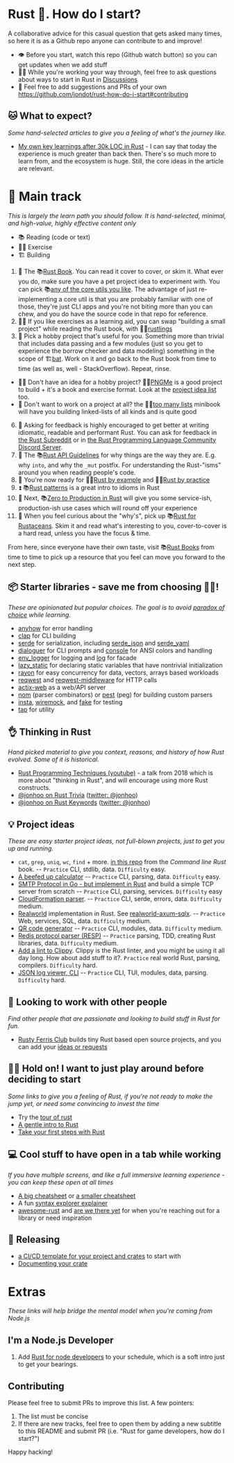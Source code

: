 # Rust :crab:. How do I start?

A collaborative advice for this casual question that gets asked many times, so here it is as a Github repo anyone can contribute to and improve!

* 👁️ Before you start, watch this repo (Github watch button) so you can get updates when we add stuff
* 👷‍♀️ While you're working your way through, feel free to ask questions about ways to start in Rust in [Discussions](https://github.com/jondot/rust-how-do-i-start/discussions)
* 🎊 Feel free to add suggestions and PRs of your own https://github.com/jondot/rust-how-do-i-start#contributing

## 🐱 What to expect?

_Some hand-selected articles to give you a feeling of what's the journey like._

* [My own key learnings after 30k LOC in Rust](https://jondot.medium.com/my-key-learnings-after-30-000-loc-in-rust-a553e6403c19) - I can say that today the experience is much greater than back then. There's so much more to learn from, and the ecosystem is huge. Still, the core ideas in the article are relevant.

# 🚜 Main track

_This is largely the learn path you should follow. It is hand-selected, minimal, and high-value, highly effective content only_

* 📚 Reading (code or text)
* 🏋️‍♀️ Exercise
* 🏗️ Building

1. 🦀 The 📚[Rust Book](https://doc.rust-lang.org/book/). You can read it cover to cover, or skim it. What ever you do, make sure you have a pet project idea to experiment with. You can pick 📚[any of the core utils you like](https://github.com/uutils/coreutils/tree/main/src/uu). The advantage of just re-implementing a core util is that you are probably familiar with one of those, they're just CLI apps and you're not biting more than you can chew, and you do have the source code in that repo for reference.
2. 🏋️‍♀️ If you like exercises as a learning aid, you can swap "building a small project" while reading the Rust book, with 🏋️‍♀️[rustlings](https://github.com/rust-lang/rustlings)
3. 🧰 Pick a hobby project that's useful for you. Something more than trivial that includes data passing and a few modules (just so you get to experience the borrow checker and data modeling) something in the scope of 🏗️[bat](https://github.com/sharkdp/bat/tree/master/src). Work on it and go back to the Rust book from time to time (as well as, well - StackOverflow). Repeat, rinse.
* 🤷‍♀️ Don't have an idea for a hobby project? 🏋️‍♀️[PNGMe](https://picklenerd.github.io/pngme_book/introduction.html) is a good project to build + it's a book and exercise format. Look at the [project idea list](https://github.com/jondot/rust-how-do-i-start#-project-ideas) too.
* 🎩 Don't want to work on a project at all? the 🏋️‍♀️[too many lists](https://rust-unofficial.github.io/too-many-lists/index.html) minibook will have you building linked-lists of all kinds and is quite good
6. 🤝 Asking for feedback is highly encouraged to get better at writing idiomatic, readable and performant Rust. You can ask for feedback in [the Rust Subreddit](https://reddit.com/r/rust) or in [the Rust Programming Language Community Discord Server](https://discord.gg/rust-lang-community).
7. 📐 The 📚[Rust API Guidelines](https://rust-lang.github.io/api-guidelines/) for why things are the way they are. E.g. why `into`, and why the `_mut` postfix. For understanding the Rust-"isms" around you when reading people's code.
9. 🌱 You're now ready for 🏋️‍♀️[Rust by example](https://github.com/rust-lang/rust-by-example) and 🏋️‍♀️[Rust by practice](https://github.com/sunface/rust-by-practice)
10. ⏫ 📚[Rust patterns](https://rust-unofficial.github.io/patterns/intro.html) is a great intro to idioms in Rust
11. 🚀 Next, 📚[Zero to Production in Rust](https://www.zero2prod.com/) will give you some service-ish, production-ish use cases which will round off your experience
12. 🤔 When you feel curious about the "why's", pick up 📚[Rust for Rustaceans](https://nostarch.com/rust-rustaceans). Skim it and read what's interesting to you, cover-to-cover is a hard read, unless you have the focus & time.

From here, since everyone have their own taste, visit 📚[Rust Books](https://lborb.github.io/book/) from time to time to pick up a resource that you feel can move you forward to the next step.

## 📦 Starter libraries - save me from choosing 🤦‍♀️!
_These are opinionated but popular choices. The goal is to avoid [paradox of choice](https://en.wikipedia.org/wiki/The_Paradox_of_Choice) while learning._

* [anyhow](https://docs.rs/anyhow/latest/anyhow/) for error handling
* [clap](https://docs.rs/clap/latest/clap/) for CLI building
* [serde](https://serde.rs/) for serialization, including [serde_json](https://github.com/serde-rs/json) and [serde_yaml](https://github.com/dtolnay/serde-yaml)
* [dialoguer](https://docs.rs/dialoguer/latest/dialoguer/) for CLI prompts and [console](https://crates.io/crates/console) for ANSI colors and handling
* [env_logger](https://docs.rs/env_logger/latest/env_logger/) for logging and [log](https://docs.rs/log/latest/log/) for facade
* [lazy_static](https://docs.rs/lazy_static/latest/lazy_static/) for declaring static variables that have nontrivial initialization
* [rayon](https://github.com/rayon-rs/rayon) for easy concurrency for data, vectors, arrays based workloads
* [reqwest](https://docs.rs/reqwest/latest/reqwest/) and [reqwest-middleware](https://crates.io/crates/reqwest-middleware) for HTTP calls
* [actix-web](https://docs.rs/actix-web/latest/actix_web/) as a web/API server
* [nom](https://crates.io/crates/nom) (parser combinators) or [pest](https://pest.rs/) (peg) for building custom parsers
* [insta](https://crates.io/crates/insta), [wiremock](https://crates.io/crates/wiremock), and [fake](https://crates.io/crates/fake) for testing
* [tap](https://crates.io/crates/tap) for utility

## :ok_hand: Thinking in Rust
_Hand picked material to give you context, reasons, and history of how Rust evolved. Some of it is historical._

* [Rust Programming Techniques (youtube)](https://www.youtube.com/watch?v=vqavdUGKeb4) - a talk from 2018 which is more about "thinking in Rust", and will encourage using more Rust constructs.
* [@jonhoo on Rust Trivia](https://github.com/rusty-ferris-club/jonhoo-rust-trivia) ([twitter: @jonhoo](https://twitter.com/jonhoo))
* [@jonhoo on Rust Keywords](https://github.com/rusty-ferris-club/jonhoo-rust-trivia/blob/main/keywords.md) ([twitter: @jonhoo](https://twitter.com/jonhoo))

## 💡 Project ideas
_These are easy starter project ideas, not full-blown projects, just to get you up and running._

* `cat`, `grep`, `uniq`, `wc`, `find` + more. [in this repo](https://github.com/kyclark/command-line-rust) from the _Command line Rust_ book. -- `Practice` CLI, stdlib, data. `Difficulty` easy.
* [A beefed up calculator](https://crates.io/crates/eva) -- `Practice` CLI, parsing, data. `Difficulty` easy.
* [SMTP Protocol in Go - but implement in Rust](https://notes.eatonphil.com/handling-email-from-gmail-smtp-protocol-basics.html) and build a simple TCP server from scratch -- `Practice` CLI, parsing, services. `Difficulty` easy
* [CloudFormation parser](https://rtoch.com/posts/advanced-serde/). -- `Practice` CLI, serde, errors, data. `Difficulty` medium.
* [Realworld](https://github.com/gothinkster/realworld) implementation in Rust. See [realworld-axum-sqlx](https://github.com/launchbadge/realworld-axum-sqlx). -- `Practice` Web, services, SQL, data. `Difficulty` medium.
* [QR code generator](https://github.com/madprops/qool) -- `Practice` CLI, modules, data. `Difficulty` medium.
* [Redis protocol parser (RESP)](https://redis.io/docs/reference/protocol-spec/) -- `Practice` parsing, TDD, creating Rust libraries, data. `Difficulty` medium.
* [Add a lint to Clippy](https://github.com/rust-lang/rust-clippy/blob/master/doc/adding_lints.md). Clippy is the Rust linter, and you might be using it all day long. How about add stuff to it?. `Practice` real world Rust, parsing, compilers. `Difficulty` hard.
* [JSON log viewer, CLI](https://github.com/gistia/json-log-viewer) -- `Practice` CLI, TUI, modules, data, parsing. `Difficulty` hard.

## 🤘 Looking to work with other people
_Find other people that are passionate and looking to build stuff in Rust for fun._
* [Rusty Ferris Club](https://github.com/rusty-ferris-club) builds tiny Rust based open source projects, and you can add your [ideas or requests](https://github.com/rusty-ferris-club/build-it-for-me-please)

## 🤾‍♂️ Hold on! I want to just play around before deciding to start

_Some links to give you a feeling of Rust, if you're not ready to make the jump yet, or need some convincing to invest the time_

* Try the [tour of rust](https://tourofrust.com/index.html)
* [A gentle intro to Rust](https://stevedonovan.github.io/rust-gentle-intro/readme.html)
* [Take your first steps with Rust](https://docs.microsoft.com/en-us/learn/paths/rust-first-steps/)


## 💻 Cool stuff to have open in a tab while working
_If you have multiple screens, and like a full immersive learning experience - you can keep these open at all times_

* [A big cheatsheet](https://www.cheats.rs/) or [a smaller cheatsheet](https://upsuper.github.io/rust-cheatsheet/)
* A fun [syntax explorer explainer](https://jrvidal.github.io/explaine.rs/)
* [awesome-rust](https://github.com/rust-unofficial/awesome-rust) and [are we there yet](https://wiki.mozilla.org/Areweyet) for when you're reaching out for a library or need inspiration

## 🚀 Releasing

- [a CI/CD template for your project and crates](https://github.com/SpectralOps/rust-ci-release-template) to start with
- [Documenting your crate](https://blog.guillaume-gomez.fr/articles/2020-03-12+Guide+on+how+to+write+documentation+for+a+Rust+crate)


# Extras 
_These links will help bridge the mental model when you're coming from Node.js_

## I'm a Node.js Developer

1. Add [Rust for node developers](https://github.com/Mercateo/rust-for-node-developers) to your schedule, which is a soft intro just to get your bearings.


## Contributing

Please feel free to submit PRs to improve this list. A few pointers:

1. The list must be concise
2. If there are new tracks, feel free to open them by adding a new subtitle to this README and submit PR (i.e. "Rust for game developers, how do I start?")

Happy hacking!
